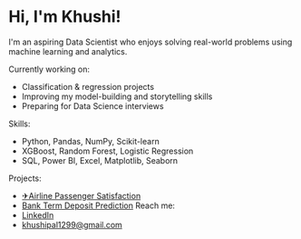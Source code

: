 # Hi, I'm Khushi!

I'm an aspiring Data Scientist who enjoys solving real-world problems using machine learning and analytics.

Currently working on:
- Classification & regression projects
- Improving my model-building and storytelling skills
- Preparing for Data Science interviews

Skills:
- Python, Pandas, NumPy, Scikit-learn
- XGBoost, Random Forest, Logistic Regression
- SQL, Power BI, Excel, Matplotlib, Seaborn

Projects:
- [✈Airline Passenger Satisfaction](https://github.com/Khushi9912/Airline-Passenger-Satisfaction-Prediction)  
- [Bank Term Deposit Prediction](https://github.com/Khushi9912/Bank-Term-Deposit-Prediction)
 Reach me:
- [LinkedIn](https://www.linkedin.com/in/khushi-pal-490451214/)
- khushipal1299@gmail.com

